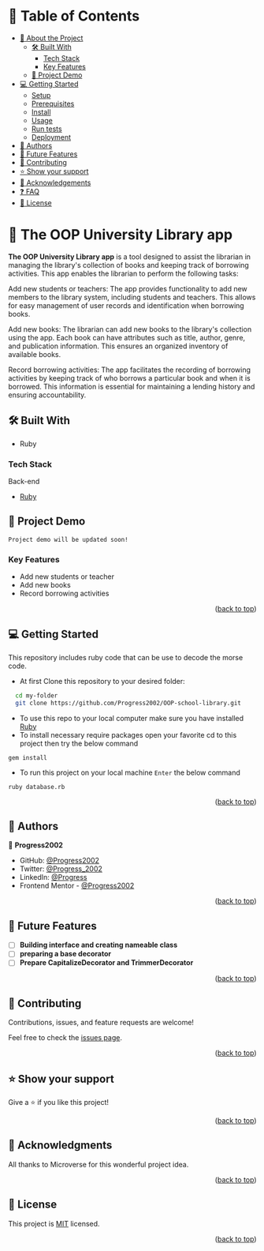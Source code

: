 # 📗 Table of Contents

- [📖 About the Project](#about-project)
  - [🛠 Built With](#built-with)
    - [Tech Stack](#tech-stack)
    - [Key Features](#key-features)
  - [🚀 Project Demo](#project-demo)
- [💻 Getting Started](#getting-started)
  - [Setup](#setup)
  - [Prerequisites](#prerequisites)
  - [Install](#install)
  - [Usage](#usage)
  - [Run tests](#run-tests)
  - [Deployment](#triangular_flag_on_post-deployment)
- [👥 Authors](#authors)
- [🔭 Future Features](#future-features)
- [🤝 Contributing](#contributing)
- [⭐️ Show your support](#support)
- [🙏 Acknowledgements](#acknowledgements)
- [❓ FAQ](#faq)
- [📝 License](#license)

# 📖 The OOP University Library app <a name="about-project"></a>

**The OOP University Library app** is a tool designed to assist the librarian in managing the library's collection of books and keeping track of borrowing activities. This app enables the librarian to perform the following tasks:

Add new students or teachers: The app provides functionality to add new members to the library system, including students and teachers. This allows for easy management of user records and identification when borrowing books.

Add new books: The librarian can add new books to the library's collection using the app. Each book can have attributes such as title, author, genre, and publication information. This ensures an organized inventory of available books.

Record borrowing activities: The app facilitates the recording of borrowing activities by keeping track of who borrows a particular book and when it is borrowed. This information is essential for maintaining a lending history and ensuring accountability.

## 🛠 Built With <a name="built-with"></a>
- Ruby

### Tech Stack <a name="tech-stack"></a>

<summary>Back-end</summary>
  <ul>
    <li><a href="https://www.ruby-lang.org/">Ruby</a></li>
  </ul>

## 🚀 Project Demo <a name="project-demo"><a>
`Project demo will be updated soon!`

### Key Features <a name="key-features"></a>

- Add new students or teacher
- Add new books
- Record borrowing activities

<p align="right">(<a href="#readme-top">back to top</a>)</p>

## 💻 Getting Started <a name="getting-started"></a>

This repository includes ruby code that can be use to decode the morse code.

- At first Clone this repository to your desired folder:

```sh
  cd my-folder
  git clone https://github.com/Progress2002/OOP-school-library.git
```

- To use this repo to your local computer make sure you have installed [Ruby](https://www.ruby-lang.org/)
- To install necessary require packages open your favorite cd to this project then try the below command
```
gem install
```
- To run this project on your local machine `Enter` the below command
```
ruby database.rb
```

<p align="right">(<a href="#readme-top">back to top</a>)</p>

## 👥 Authors <a name="authors"></a>

👤 **Progress2002**

- GitHub: [@Progress2002](https://github.com/Progress2002)
- Twitter: [@Progress_2002](https://twitter.com/Progress_2002)
- LinkedIn: [@Progress](https://www.linkedin.com/in/progress-ezeamaka-27b114247)
- Frontend Mentor - [@Progress2002](https://www.frontendmentor.io/profile/progress2002)

<p align="right">(<a href="#readme-top">back to top</a>)</p>

## 🔭 Future Features <a name="future-features"></a>

- [ ] **Building interface and creating nameable class**
- [ ] **preparing a base decorator**
- [ ] **Prepare CapitalizeDecorator and TrimmerDecorator**

<p align="right">(<a href="#readme-top">back to top</a>)</p>

## 🤝 Contributing <a name="contributing"></a>

Contributions, issues, and feature requests are welcome!

Feel free to check the [issues page](https://github.com/Progress2002/OOP-school-library/issues).

<p align="right">(<a href="#readme-top">back to top</a>)</p>

## ⭐️ Show your support <a name="support"></a>

Give a ⭐️ if you like this project!

<p align="right">(<a href="#readme-top">back to top</a>)</p>

## 🙏 Acknowledgments <a name="acknowledgements"></a>

All thanks to Microverse for this wonderful project idea.

<p align="right">(<a href="#readme-top">back to top</a>)</p>

## 📝 License <a name="license"></a>

This project is [MIT](./LICENSE) licensed.

<p align="right">(<a href="#readme-top">back to top</a>)</p>